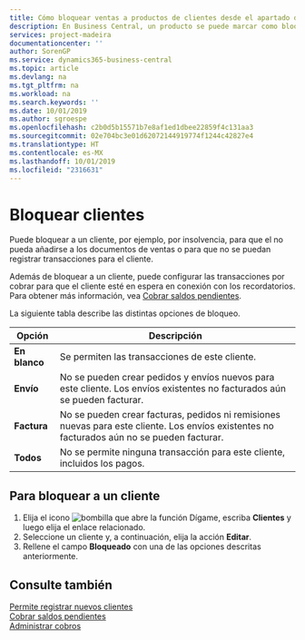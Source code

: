 ```yaml
---
title: Cómo bloquear ventas a productos de clientes desde el apartado de Ventas o Compras
description: En Business Central, un producto se puede marcar como bloqueado para ventas, bloqueado para compras o bloqueado para todos los propósitos.
services: project-madeira
documentationcenter: ''
author: SorenGP
ms.service: dynamics365-business-central
ms.topic: article
ms.devlang: na
ms.tgt_pltfrm: na
ms.workload: na
ms.search.keywords: ''
ms.date: 10/01/2019
ms.author: sgroespe
ms.openlocfilehash: c2b0d5b15571b7e8af1ed1dbee22859f4c131aa3
ms.sourcegitcommit: 02e704bc3e01d62072144919774f1244c42827e4
ms.translationtype: HT
ms.contentlocale: es-MX
ms.lasthandoff: 10/01/2019
ms.locfileid: "2316631"
---
```

# <a name="block-customers"></a>Bloquear clientes
Puede bloquear a un cliente, por ejemplo, por insolvencia, para que el no pueda añadirse a los documentos de ventas o para que no se puedan registrar transacciones para el cliente.

Además de bloquear a un cliente, puede configurar las transacciones por cobrar para que el cliente esté en espera en conexión con los recordatorios. Para obtener más información, vea [Cobrar saldos pendientes](receivables-collect-outstanding-balances.md).   

La siguiente tabla describe las distintas opciones de bloqueo.  

|Opción|Descripción|  
|--------------------|------------|  
|**En blanco**|Se permiten las transacciones de este cliente.|
|**Envío**|No se pueden crear pedidos y envíos nuevos para este cliente. Los envíos existentes no facturados aún se pueden facturar.|  
|**Factura**|No se pueden crear facturas, pedidos ni remisiones nuevas para este cliente. Los envíos existentes no facturados aún no se pueden facturar.|  
|**Todos**|No se permite ninguna transacción para este cliente, incluidos los pagos.|  

## <a name="to-block-a-customer"></a>Para bloquear a un cliente  
1. Elija el icono ![bombilla que abre la función Dígame](media/ui-search/search_small.png "Dígame que desea hacer"), escriba **Clientes** y luego elija el enlace relacionado.
2. Seleccione un cliente y, a continuación, elija la acción **Editar**.
3. Rellene el campo **Bloqueado** con una de las opciones descritas anteriormente.

## <a name="see-also"></a>Consulte también  
[Permite registrar nuevos clientes](sales-how-register-new-customers.md)  
[Cobrar saldos pendientes](receivables-collect-outstanding-balances.md)  
[Administrar cobros](receivables-manage-receivables.md)  
